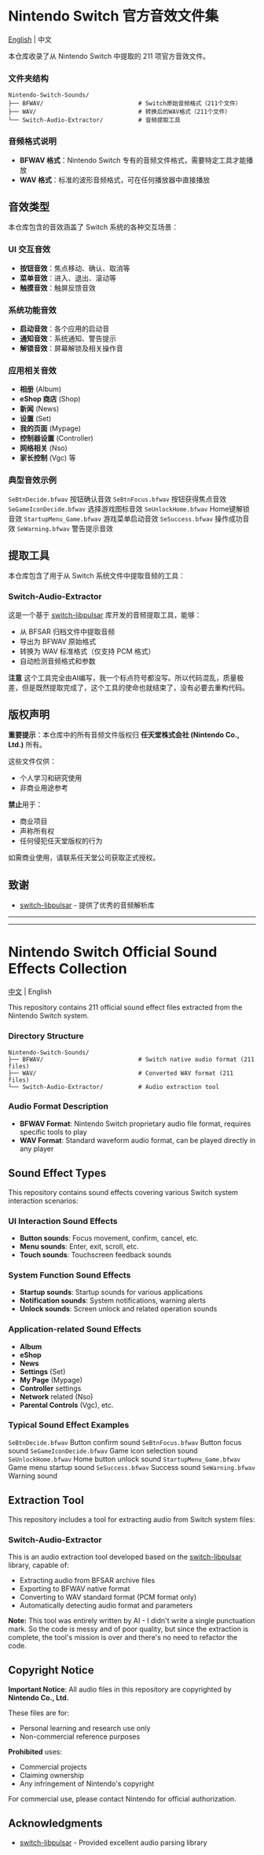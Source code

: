 # Nintendo Switch 官方音效文件集

[English](#english-version) | 中文

本仓库收录了从 Nintendo Switch 中提取的 211 项官方音效文件。

### 文件夹结构

```
Nintendo-Switch-Sounds/
├── BFWAV/                           # Switch原始音频格式（211个文件）
├── WAV/                             # 转换后的WAV格式（211个文件）
└── Switch-Audio-Extractor/          # 音频提取工具
```

### 音频格式说明

- **BFWAV 格式**：Nintendo Switch 专有的音频文件格式，需要特定工具才能播放
- **WAV 格式**：标准的波形音频格式，可在任何播放器中直接播放

## 音效类型

本仓库包含的音效涵盖了 Switch 系统的各种交互场景：

### UI 交互音效
- **按钮音效**：焦点移动、确认、取消等
- **菜单音效**：进入、退出、滚动等
- **触摸音效**：触屏反馈音效

### 系统功能音效
- **启动音效**：各个应用的启动音
- **通知音效**：系统通知、警告提示
- **解锁音效**：屏幕解锁及相关操作音

### 应用相关音效
- **相册** (Album)
- **eShop 商店** (Shop)
- **新闻** (News)
- **设置** (Set)
- **我的页面** (Mypage)
- **控制器设置** (Controller)
- **网络相关** (Nso)
- **家长控制** (Vgc) 等

### 典型音效示例

  `SeBtnDecide.bfwav`             按钮确认音效 
  `SeBtnFocus.bfwav`              按钮获得焦点音效 
  `SeGameIconDecide.bfwav`        选择游戏图标音效 
  `SeUnlockHome.bfwav`            Home键解锁音效 
  `StartupMenu_Game.bfwav`        游戏菜单启动音效 
  `SeSuccess.bfwav`               操作成功音效 
  `SeWarning.bfwav`               警告提示音效 

## 提取工具

本仓库包含了用于从 Switch 系统文件中提取音频的工具：

### Switch-Audio-Extractor

这是一个基于 [switch-libpulsar](https://github.com/p-sam/switch-libpulsar) 库开发的音频提取工具，能够：

- 从 BFSAR 归档文件中提取音频
- 导出为 BFWAV 原始格式
- 转换为 WAV 标准格式（仅支持 PCM 格式）
- 自动检测音频格式和参数

**注意** 这个工具完全由AI编写，我一个标点符号都没写。所以代码混乱，质量极差，但是既然提取完成了，这个工具的使命也就结束了，没有必要去重构代码。


## 版权声明

**重要提示**：本仓库中的所有音频文件版权归 **任天堂株式会社 (Nintendo Co., Ltd.)** 所有。

这些文件仅供：
- 个人学习和研究使用
- 非商业用途参考

**禁止**用于：
- 商业项目
- 声称所有权
- 任何侵犯任天堂版权的行为

如需商业使用，请联系任天堂公司获取正式授权。

## 致谢

- [switch-libpulsar](https://github.com/p-sam/switch-libpulsar) - 提供了优秀的音频解析库

---
---

# <a id="english-version"></a>Nintendo Switch Official Sound Effects Collection

[中文](#nintendo-switch-官方音效文件集) | English

This repository contains 211 official sound effect files extracted from the Nintendo Switch system.

### Directory Structure

```
Nintendo-Switch-Sounds/
├── BFWAV/                           # Switch native audio format (211 files)
├── WAV/                             # Converted WAV format (211 files)
└── Switch-Audio-Extractor/          # Audio extraction tool
```

### Audio Format Description

- **BFWAV Format**: Nintendo Switch proprietary audio file format, requires specific tools to play
- **WAV Format**: Standard waveform audio format, can be played directly in any player

## Sound Effect Types

This repository contains sound effects covering various Switch system interaction scenarios:

### UI Interaction Sound Effects
- **Button sounds**: Focus movement, confirm, cancel, etc.
- **Menu sounds**: Enter, exit, scroll, etc.
- **Touch sounds**: Touchscreen feedback sounds

### System Function Sound Effects
- **Startup sounds**: Startup sounds for various applications
- **Notification sounds**: System notifications, warning alerts
- **Unlock sounds**: Screen unlock and related operation sounds

### Application-related Sound Effects
- **Album**
- **eShop**
- **News**
- **Settings** (Set)
- **My Page** (Mypage)
- **Controller** settings
- **Network** related (Nso)
- **Parental Controls** (Vgc), etc.

### Typical Sound Effect Examples

  `SeBtnDecide.bfwav`             Button confirm sound
  `SeBtnFocus.bfwav`              Button focus sound
  `SeGameIconDecide.bfwav`        Game icon selection sound
  `SeUnlockHome.bfwav`            Home button unlock sound
  `StartupMenu_Game.bfwav`        Game menu startup sound
  `SeSuccess.bfwav`               Success sound
  `SeWarning.bfwav`               Warning sound

## Extraction Tool

This repository includes a tool for extracting audio from Switch system files:

### Switch-Audio-Extractor

This is an audio extraction tool developed based on the [switch-libpulsar](https://github.com/p-sam/switch-libpulsar) library, capable of:

- Extracting audio from BFSAR archive files
- Exporting to BFWAV native format
- Converting to WAV standard format (PCM format only)
- Automatically detecting audio format and parameters

**Note:** This tool was entirely written by AI - I didn't write a single punctuation mark. So the code is messy and of poor quality, but since the extraction is complete, the tool's mission is over and there's no need to refactor the code.


## Copyright Notice

**Important Notice**: All audio files in this repository are copyrighted by **Nintendo Co., Ltd.**

These files are for:
- Personal learning and research use only
- Non-commercial reference purposes

**Prohibited** uses:
- Commercial projects
- Claiming ownership
- Any infringement of Nintendo's copyright

For commercial use, please contact Nintendo for official authorization.

## Acknowledgments

- [switch-libpulsar](https://github.com/p-sam/switch-libpulsar) - Provided excellent audio parsing library




